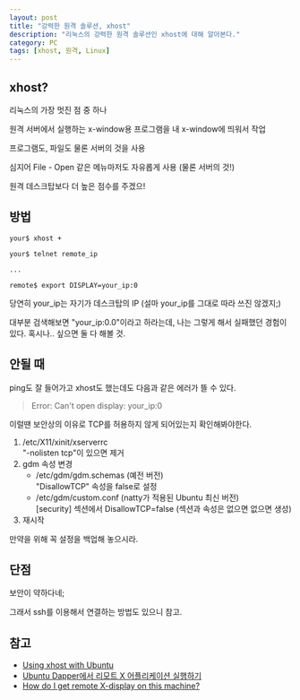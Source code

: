 ```yaml
---
layout: post
title: "강력한 원격 솔루션, xhost"
description: "리눅스의 강력한 원격 솔루션인 xhost에 대해 알아본다."
category: PC
tags: [xhost, 원격, Linux]
---
```


## xhost?

리눅스의 가장 멋진 점 중 하나

원격 서버에서 실행하는 x-window용 프로그램을 내 x-window에 띄워서 작업

프로그램도, 파일도 물론 서버의 것을 사용

심지어 File - Open 같은 메뉴마저도 자유롭게 사용 (물론 서버의 것!)

원격 데스크탑보다 더 높은 점수를 주겠으!



## 방법

~~~
your$ xhost +

your$ telnet remote_ip

...

remote$ export DISPLAY=your_ip:0
~~~

당연히 your_ip는 자기가 데스크탑의 IP
(설마 your_ip를 그대로 따라 쓰진 않겠지;)

대부분 검색해보면 "your_ip:0.0"이라고 하라는데, 나는 그렇게 해서 실패했던 경험이 있다.
혹시나.. 싶으면 둘 다 해볼 것.



## 안될 때

ping도 잘 들어가고 xhost도 했는데도 다음과 같은 에러가 뜰 수 있다.

> Error: Can't open display: your_ip:0

이럴땐 보안상의 이유로 TCP를 허용하지 않게 되어있는지 확인해봐야한다.

1. /etc/X11/xinit/xserverrc  
   "-nolisten tcp"이 있으면 제거
2. gdm 속성 변경
   - /etc/gdm/gdm.schemas (예전 버전)  
     "DisallowTCP" 속성을 false로 설정
   - /etc/gdm/custom.conf (natty가 적용된 Ubuntu 최신 버전)  
     [security] 섹션에서 DisallowTCP=false (섹션과 속성은 없으면 없으면 생성)
3. 재시작

만약을 위해 꼭 설정을 백업해 놓으시라.



## 단점

보안이 약하다네;

그래서 ssh를 이용해서 연결하는 방법도 있으니 참고.



## 참고

- [Using xhost with Ubuntu](http://davesource.com/Solutions/20070912.Ubuntu-xhost.html)
- [Ubuntu Dapper에서 리모트 X 어플리케이션 실행하기](http://blog.jinbo.net/papyrus/?pnum=8)
- [How do I get remote X-display on this machine?](http://askubuntu.com/questions/57001/how-do-i-get-remote-x-display-on-this-machine)
